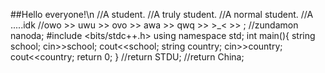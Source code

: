 ##Hello everyone!\n
//A student.
//A truly student.
//A normal student.
//A .....idk
//owo >> uwu >> ovo >> awa >> qwq >> >_< >> ;
//zundamon nanoda;
#include <bits/stdc++.h>
using namespace std;
int main(){
string school;
cin>>school;
cout<<school;
string country;
cin>>country;
cout<<country;
return 0;
}
//return STDU;
//return China;
